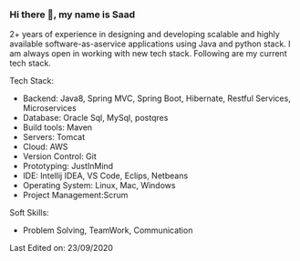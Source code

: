 ### Hi there 👋, my name is Saad


2+ years of experience in designing and developing scalable and highly available software­-​as­-​a­​service applications using Java and python stack.  I am always open in working with new tech stack. Following are my current tech stack.

Tech Stack:

- Backend: Java8, Spring MVC, Spring Boot, Hibernate, Restful Services, Microservices
- Database: Oracle Sql, MySql, postqres
- Build tools: Maven
- Servers: Tomcat
- Cloud: AWS
- Version Control: Git
- Prototyping: JustInMind
- IDE: Intellij IDEA, VS Code, Eclips, Netbeans
- Operating System: Linux, Mac, Windows
- Project Management:Scrum

Soft Skills:

- Problem Solving, TeamWork, Communication 



Last Edited on: 23/09/2020